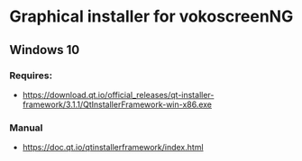 
# Graphical installer for vokoscreenNG


## Windows 10
### Requires:
* https://download.qt.io/official_releases/qt-installer-framework/3.1.1/QtInstallerFramework-win-x86.exe


### Manual
* https://doc.qt.io/qtinstallerframework/index.html